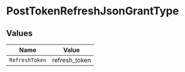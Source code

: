 # PostTokenRefreshJsonGrantType


## Values

| Name           | Value          |
| -------------- | -------------- |
| `RefreshToken` | refresh_token  |